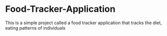 # Food-Tracker-Application
This is a simple project called a food tracker application that tracks the diet, eating patterns of individuals
